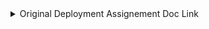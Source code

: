 <details>
<summary>Original Deployment Assignement Doc Link</summary>
<img src="https://github.com/kura-labs-org/kuralabs_deployment_1/blob/main/Kuralogo.png">
<h1 align="center">kuralabs_deployment_1<h1> 


Learn how to create a full CI/CD pipeline to visibly see and configure each stage of the pipeline.

## Deployment Document Link:
-  Link to instructions: https://github.com/kura-labs-org/kuralabs_deployment_1/blob/main/Deployment-1_Assignment%20(1).pdf
</details>
